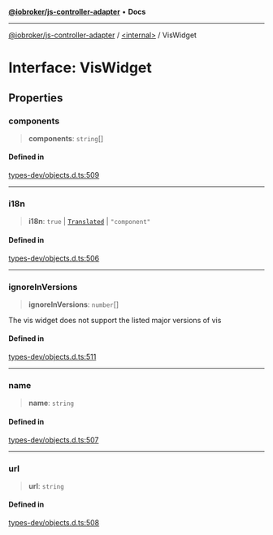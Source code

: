 [**@iobroker/js-controller-adapter**](../../README.md) • **Docs**

***

[@iobroker/js-controller-adapter](../../globals.md) / [\<internal\>](../README.md) / VisWidget

# Interface: VisWidget

## Properties

### components

> **components**: `string`[]

#### Defined in

[types-dev/objects.d.ts:509](https://github.com/ioBroker/ioBroker.js-controller/blob/db3148f4f009815e1f45f53311ac77bd26045ce1/packages/types-dev/objects.d.ts#L509)

***

### i18n

> **i18n**: `true` \| [`Translated`](../type-aliases/Translated.md) \| `"component"`

#### Defined in

[types-dev/objects.d.ts:506](https://github.com/ioBroker/ioBroker.js-controller/blob/db3148f4f009815e1f45f53311ac77bd26045ce1/packages/types-dev/objects.d.ts#L506)

***

### ignoreInVersions

> **ignoreInVersions**: `number`[]

The vis widget does not support the listed major versions of vis

#### Defined in

[types-dev/objects.d.ts:511](https://github.com/ioBroker/ioBroker.js-controller/blob/db3148f4f009815e1f45f53311ac77bd26045ce1/packages/types-dev/objects.d.ts#L511)

***

### name

> **name**: `string`

#### Defined in

[types-dev/objects.d.ts:507](https://github.com/ioBroker/ioBroker.js-controller/blob/db3148f4f009815e1f45f53311ac77bd26045ce1/packages/types-dev/objects.d.ts#L507)

***

### url

> **url**: `string`

#### Defined in

[types-dev/objects.d.ts:508](https://github.com/ioBroker/ioBroker.js-controller/blob/db3148f4f009815e1f45f53311ac77bd26045ce1/packages/types-dev/objects.d.ts#L508)
